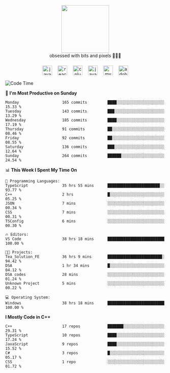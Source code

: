 


  <div align="center">
    
   <img src = "https://i.postimg.cc/W1R4TF4j/d6kpuve-c97567cf-518b-4b86-a271-5c89d88d22f7.gif"  width=150px height=150px />
 </div>

<div align="center">
  obsessed with bits and pixels 🧑‍💻🎨
</div>

  ###
<div align="center">
 <img src="https://cdn.jsdelivr.net/gh/devicons/devicon/icons/javascript/javascript-original.svg" height="30" alt="javascript logo"  />
  <img width="10" />
  <img src="https://cdn.jsdelivr.net/gh/devicons/devicon/icons/react/react-original.svg" height="30" alt="react logo"  />
  <img width="10" />
   <!--<img src="https://cdn.jsdelivr.net/gh/devicons/devicon/icons/nodejs/nodejs-original.svg" height="30" alt="nodejs logo"  />
  <img width="10" />
 <img src="https://cdn.jsdelivr.net/gh/devicons/devicon/icons/flutter/flutter-original.svg" height="30" alt="flutter logo"  />
 <img width="10" />-->
  <img src="https://cdn.jsdelivr.net/gh/devicons/devicon/icons/cplusplus/cplusplus-original.svg" height="30" alt="cpluplus logo"  />
  <img width="10" />
  <img src="https://cdn.jsdelivr.net/gh/devicons/devicon/icons/java/java-original.svg" height="30" alt="java logo"  />
  <img width="10" />
  <img src="https://skillicons.dev/icons?i=mysql" height="30" alt="mysql logo"  />
  <img width="10" />
  <img src="https://skillicons.dev/icons?i=pr" height="30" alt="adobepremierepro logo"  />
</div>

<!--START_SECTION:waka-->
![Code Time](http://img.shields.io/badge/Code%20Time-1%2C082%20hrs%2051%20mins-blue)

📅 **I'm Most Productive on Sunday** 

```text
Monday                   165 commits         ████░░░░░░░░░░░░░░░░░░░░░   15.33 % 
Tuesday                  143 commits         ███░░░░░░░░░░░░░░░░░░░░░░   13.29 % 
Wednesday                185 commits         ████░░░░░░░░░░░░░░░░░░░░░   17.19 % 
Thursday                 91 commits          ██░░░░░░░░░░░░░░░░░░░░░░░   08.46 % 
Friday                   92 commits          ██░░░░░░░░░░░░░░░░░░░░░░░   08.55 % 
Saturday                 136 commits         ███░░░░░░░░░░░░░░░░░░░░░░   12.64 % 
Sunday                   264 commits         ██████░░░░░░░░░░░░░░░░░░░   24.54 % 
```


📊 **This Week I Spent My Time On** 

```text
💬 Programming Languages: 
TypeScript               35 hrs 55 mins      ███████████████████████░░   93.77 % 
C++                      2 hrs               █░░░░░░░░░░░░░░░░░░░░░░░░   05.25 % 
JSON                     7 mins              ░░░░░░░░░░░░░░░░░░░░░░░░░   00.34 % 
CSS                      7 mins              ░░░░░░░░░░░░░░░░░░░░░░░░░   00.31 % 
TSConfig                 6 mins              ░░░░░░░░░░░░░░░░░░░░░░░░░   00.30 % 

🔥 Editors: 
VS Code                  38 hrs 18 mins      █████████████████████████   100.00 % 

🐱‍💻 Projects: 
Tea_Solution_FE          36 hrs 9 mins       ████████████████████████░   94.42 % 
DSA                      1 hr 34 mins        █░░░░░░░░░░░░░░░░░░░░░░░░   04.12 % 
DSA codes                28 mins             ░░░░░░░░░░░░░░░░░░░░░░░░░   01.24 % 
Unknown Project          5 mins              ░░░░░░░░░░░░░░░░░░░░░░░░░   00.22 % 

💻 Operating System: 
Windows                  38 hrs 18 mins      █████████████████████████   100.00 % 
```

**I Mostly Code in C++** 

```text
C++                      17 repos            ███████░░░░░░░░░░░░░░░░░░   29.31 % 
TypeScript               10 repos            ████░░░░░░░░░░░░░░░░░░░░░   17.24 % 
JavaScript               9 repos             ████░░░░░░░░░░░░░░░░░░░░░   15.52 % 
C#                       3 repos             █░░░░░░░░░░░░░░░░░░░░░░░░   05.17 % 
CSS                      1 repo              ░░░░░░░░░░░░░░░░░░░░░░░░░   01.72 % 
```




<!--END_SECTION:waka-->
